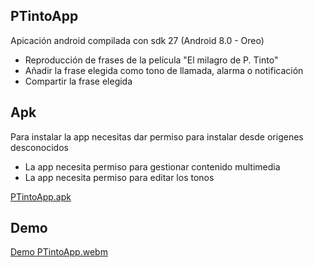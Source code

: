 ## PTintoApp

Apicación android compilada con sdk 27 (Android 8.0 - Oreo)

- Reproducción de frases de la película "El milagro de P. Tinto"
- Añadir la frase elegida como tono de llamada, alarma o notificación
- Compartir la frase elegida

## Apk

Para instalar la app necesitas dar permiso para instalar desde origenes desconocidos

- La app necesita permiso para gestionar contenido multimedia
- La app necesita permiso para editar los tonos

[PTintoApp.apk](https://github.com/abeltran10/PTintoApp/blob/master/app/apk/PTintoApp.apk)

## Demo
[Demo PTintoApp.webm](https://github.com/abeltran10/PTintoApp/assets/44783052/b6be8198-7cf4-444e-aef0-1578afd08713)




